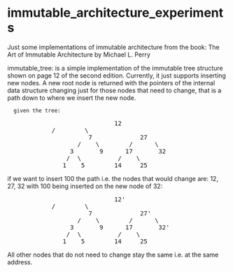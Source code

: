 # immutable_architecture_experiments
Just some implementations of immutable architecture from the book: The Art of Immutable Architecture by Michael L. Perry


immutable_tree: 
      is a simple implementation of the immutable tree structure shown on page 12 of the second edition.
      Currently, it just supports inserting new nodes. A new root node is returned with the pointers
      of the internal data structure changing just for those nodes that need to change, that is a path
      down to where we insert the new node.

      given the tree:

<pre>
                             12
			/        \
                      7             27
                   /    \        /      \
                 3       9      17       32
                /  \          /    \
               1    5        14     25
</pre>	
 
if we want to insert 100 the path i.e. the nodes that would change are: 12, 27, 32 with 100 being inserted on the new 
node of 32:

<pre>
                             12'
			/        \
                      7             27'
                   /    \        /      \
                 3       9      17       32'
                /  \          /    \
               1    5        14     25
</pre>	

All other nodes that do not need to change stay the same i.e. at the same address.


 


